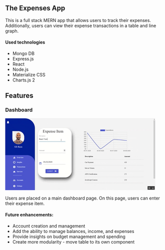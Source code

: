 <h2>The Expenses App</h2>

<p>This is a full stack MERN app that allows users to track their expenses. Additionally, users can view their expense transactions in a table and line graph.</p>

<h4>Used technologies</h4>
<ul>
  <li>Mongo DB</li>
  <li>Express.js</li>
  <li>React</li>
  <li>Node.js</li>
  <li>Materialize CSS</li>
  <li> Charts.js 2 </li>
</ul>

## Features

<h3>Dashboard</h3>

![expense](public/expenses.gif)

<p>Users are placed on a main dashboard page. On this page, users can enter their expense item.</p>

<h4> Future enhancements: </h4>
<ul>
<li>Account creation and management</li>
<li>Add the ability to manage balances, income, and expenses</li>
<li>Provide insights on budget management and spending</li>
<li>Create more modularity - move table to its own component</li>
</ul>
